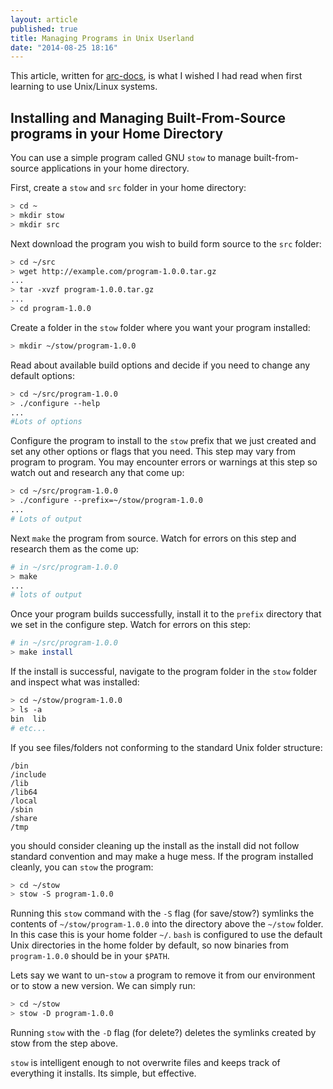 ```yaml
---
layout: article
published: true
title: Managing Programs in Unix Userland
date: "2014-08-25 18:16"
---
```


This article, written for [arc-docs](http://arc-docs.readthedocs.org/en/latest/getting-started.html#setting-up-programs-in-your-home-directory), is what I wished I had read when first learning to use Unix/Linux systems.

## Installing and Managing Built-From-Source programs in your Home Directory

You can use a simple program called GNU `stow` to manage built-from-source applications in your  home directory.

First, create a `stow` and `src` folder in your home directory:

```sh
> cd ~
> mkdir stow
> mkdir src
```

Next download the program you wish to build form source to the `src` folder:

```sh
> cd ~/src
> wget http://example.com/program-1.0.0.tar.gz
...
> tar -xvzf program-1.0.0.tar.gz
...
> cd program-1.0.0
```

Create a folder in the `stow` folder where you want your program installed:

```sh
> mkdir ~/stow/program-1.0.0
```

Read about available build options and decide if you need to change any default options:

```sh
> cd ~/src/program-1.0.0
> ./configure --help
...
#Lots of options
```

Configure the program to install to the `stow` prefix that we just created and set any other options or flags that you need.  This step may vary from program to program.  You may encounter errors or warnings at this step so watch out and research any that come up:

```sh
> cd ~/src/program-1.0.0
> ./configure --prefix=~/stow/program-1.0.0
...
# Lots of output
```

Next `make` the program from source.  Watch for errors on this step and research them as the come up:

```sh
# in ~/src/program-1.0.0
> make
...
# lots of output
```

Once your program builds successfully, install it to the `prefix` directory that we set in the configure step.  Watch for errors on this step:

```sh
# in ~/src/program-1.0.0
> make install
```

If the install is successful, navigate to the program folder in the `stow` folder and inspect what was installed:

```sh
> cd ~/stow/program-1.0.0
> ls -a
bin  lib
# etc...
```

If you see files/folders not conforming to the standard Unix folder structure:

```
/bin
/include
/lib
/lib64
/local
/sbin
/share
/tmp
```

you should consider cleaning up the install as the install did not follow standard convention and may make a huge mess.  If the program installed cleanly, you can `stow` the program:

```sh
> cd ~/stow
> stow -S program-1.0.0
```

Running this `stow` command with the `-S` flag (for save/stow?) symlinks the contents of `~/stow/program-1.0.0` into the directory above the `~/stow` folder.  In this case this is your home folder `~/`.  `bash` is configured to use the default Unix directories in the home folder by default, so now binaries from `program-1.0.0` should be in your `$PATH`.

Lets say we want to un-`stow` a program to remove it from our environment or to stow a new version.  We can simply run:

```sh
> cd ~/stow
> stow -D program-1.0.0
```

Running `stow` with the `-D` flag (for delete?) deletes the symlinks created by stow from the step above.

`stow` is intelligent enough to not overwrite files and keeps track of everything it installs.  Its simple, but effective.